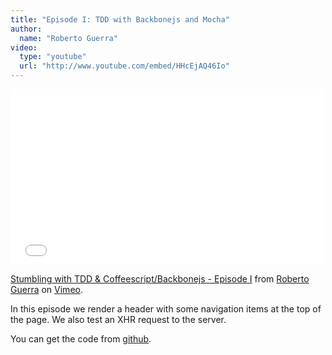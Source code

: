 ```yaml
---
title: "Episode I: TDD with Backbonejs and Mocha"
author:
  name: "Roberto Guerra"
video:
  type: "youtube"
  url: "http://www.youtube.com/embed/HHcEjAQ46Io"
---
```


<iframe src="//player.vimeo.com/video/81061604" width="500" height="281" frameborder="0" webkitallowfullscreen mozallowfullscreen allowfullscreen></iframe> <p><a href="http://vimeo.com/81061604">Stumbling with TDD & Coffeescript/Backbonejs - Episode I</a> from <a href="http://vimeo.com/user15876177">Roberto Guerra</a> on <a href="https://vimeo.com">Vimeo</a>.</p>

In this episode we render a header with some navigation items at the top of the page.
We also test an XHR request to the server.

You can get the code from [github](https://github.com/uris77/tdd-mocha-screencast/tree/PartI). 

